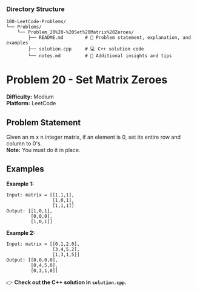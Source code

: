 ### **Directory Structure**

```
100-LeetCode-Problems/
└── Problems/
    └── Problem_20%20-%20Set%20Matrix%20Zeroes/
        ├── README.md        # 📄 Problem statement, explanation, and examples
        ├── solution.cpp     # 💻 C++ solution code
        └── notes.md         # 📝 Additional insights and tips
```

# Problem 20 - Set Matrix Zeroes

**Difficulty:** Medium  
**Platform:** LeetCode

## Problem Statement

Given an m x n integer matrix, if an element is 0, set its entire row and column to 0's.  
**Note:** You must do it in place.

## Examples

**Example 1:**  
```
Input: matrix = [[1,1,1],
                 [1,0,1],
                 [1,1,1]]
Output: [[1,0,1],
         [0,0,0],
         [1,0,1]]
```

**Example 2:**  
```
Input: matrix = [[0,1,2,0],
                 [3,4,5,2],
                 [1,3,1,5]]
Output: [[0,0,0,0],
         [0,4,5,0],
         [0,3,1,0]]
```

👉 **Check out the C++ solution in `solution.cpp`.**

